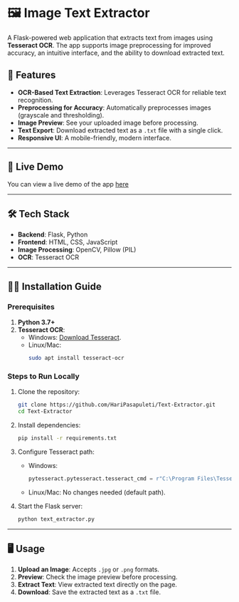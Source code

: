 # 🖼️ Image Text Extractor

A Flask-powered web application that extracts text from images using **Tesseract OCR**. The app supports image preprocessing for improved accuracy, an intuitive interface, and the ability to download extracted text.
 

## 🌟 Features

- **OCR-Based Text Extraction**: Leverages Tesseract OCR for reliable text recognition.
- **Preprocessing for Accuracy**: Automatically preprocesses images (grayscale and thresholding).
- **Image Preview**: See your uploaded image before processing.
- **Text Export**: Download extracted text as a `.txt` file with a single click.
- **Responsive UI**: A mobile-friendly, modern interface.

---

## 🚀 Live Demo

You can view a live demo of the app [here](https://your-demo-link.com)  

---

## 🛠️ Tech Stack

- **Backend**: Flask, Python
- **Frontend**: HTML, CSS, JavaScript
- **Image Processing**: OpenCV, Pillow (PIL)
- **OCR**: Tesseract OCR

---

## 🧑‍💻 Installation Guide

### Prerequisites
1. **Python 3.7+**
2. **Tesseract OCR**:
   - Windows: [Download Tesseract](https://github.com/tesseract-ocr/tesseract).
   - Linux/Mac:
     ```bash
     sudo apt install tesseract-ocr
     ```

### Steps to Run Locally

1. Clone the repository:
   ```bash
   git clone https://github.com/HariPasapuleti/Text-Extractor.git
   cd Text-Extractor
   ```

2. Install dependencies:
   ```bash
   pip install -r requirements.txt
   ```

3. Configure Tesseract path:
   - Windows:
     ```python
     pytesseract.pytesseract.tesseract_cmd = r"C:\Program Files\Tesseract-OCR\tesseract.exe"
     ```
   - Linux/Mac: No changes needed (default path).

4. Start the Flask server:
   ```bash
   python text_extractor.py
   ```
<!--
5. Open the app in your browser:
   ```
   http://localhost:5000
   ```
-->

---
## 🖥️ Usage

1. **Upload an Image**: Accepts `.jpg` or `.png` formats.
2. **Preview**: Check the image preview before processing.
3. **Extract Text**: View extracted text directly on the page.
4. **Download**: Save the extracted text as a `.txt` file.

